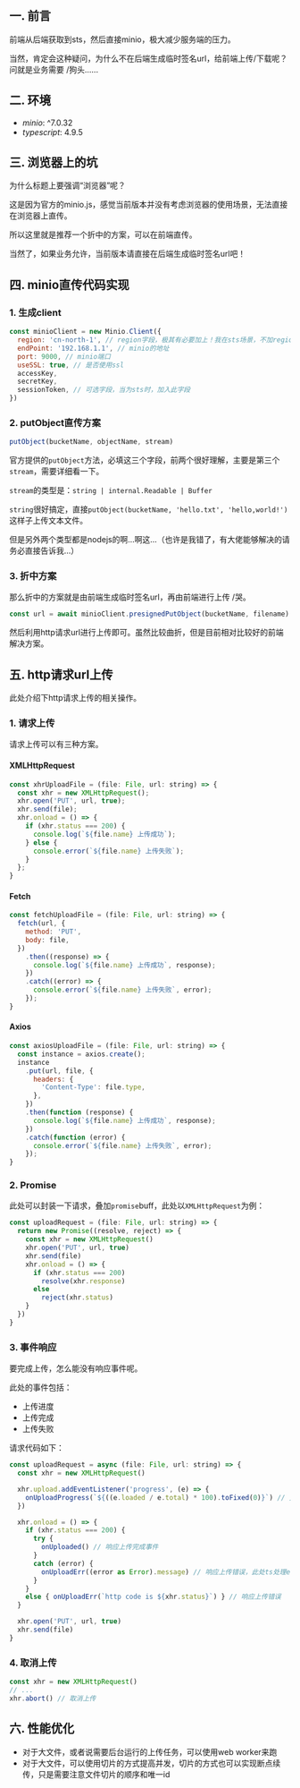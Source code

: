 ## 一. 前言

前端从后端获取到sts，然后直接minio，极大减少服务端的压力。

当然，肯定会这种疑问，为什么不在后端生成临时签名url，给前端上传/下载呢？问就是业务需要 /狗头......



## 二. 环境

* *minio*: ^7.0.32
* *typescript*: 4.9.5



## 三. 浏览器上的坑

为什么标题上要强调“浏览器”呢？

这是因为官方的minio.js，感觉当前版本并没有考虑浏览器的使用场景，无法直接在浏览器上直传。

所以这里就是推荐一个折中的方案，可以在前端直传。

当然了，如果业务允许，当前版本请直接在后端生成临时签名url吧！



## 四. minio直传代码实现

### 1. 生成client

```js
const minioClient = new Minio.Client({
  region: 'cn-north-1', // region字段，极其有必要加上！我在sts场景，不加region字段就报错权限不够/心累...
  endPoint: '192.168.1.1', // minio的地址
  port: 9000, // minio端口
  useSSL: true, // 是否使用ssl
  accessKey,
  secretKey,
  sessionToken, // 可选字段，当为sts时，加入此字段
})
```

### 2. putObject直传方案

```js
putObject(bucketName, objectName, stream)
```

官方提供的`putObject`方法，必填这三个字段，前两个很好理解，主要是第三个`stream`，需要详细看一下。

`stream`的类型是：`string | internal.Readable | Buffer`

`string`很好搞定，直接`putObject(bucketName, 'hello.txt', 'hello,world!')`这样子上传文本文件。

但是另外两个类型都是nodejs的啊...啊这...（也许是我错了，有大佬能够解决的请务必直接告诉我...）

### 3. 折中方案

那么折中的方案就是由前端生成临时签名url，再由前端进行上传 /哭。

```js
const url = await minioClient.presignedPutObject(bucketName, filename)
```

然后利用http请求url进行上传即可。虽然比较曲折，但是目前相对比较好的前端解决方案。



## 五. http请求url上传

此处介绍下http请求上传的相关操作。

### 1. 请求上传

请求上传可以有三种方案。

#### XMLHttpRequest

```js
const xhrUploadFile = (file: File, url: string) => {
  const xhr = new XMLHttpRequest();
  xhr.open('PUT', url, true);
  xhr.send(file);
  xhr.onload = () => {
    if (xhr.status === 200) {
      console.log(`${file.name} 上传成功`);
    } else {
      console.error(`${file.name} 上传失败`);
    }
  };
}
```

#### Fetch

```js
const fetchUploadFile = (file: File, url: string) => {
  fetch(url, {
    method: 'PUT',
    body: file,
  })
    .then((response) => {
      console.log(`${file.name} 上传成功`, response);
    })
    .catch((error) => {
      console.error(`${file.name} 上传失败`, error);
    });
}
```

#### Axios

```js
const axiosUploadFile = (file: File, url: string) => {
  const instance = axios.create();
  instance
    .put(url, file, {
      headers: {
        'Content-Type': file.type,
      },
    })
    .then(function (response) {
      console.log(`${file.name} 上传成功`, response);
    })
    .catch(function (error) {
      console.error(`${file.name} 上传失败`, error);
    });
}
```

### 2. Promise

此处可以封装一下请求，叠加`promise`buff，此处以`XMLHttpRequest`为例：

```js
const uploadRequest = (file: File, url: string) => {
  return new Promise((resolve, reject) => {
    const xhr = new XMLHttpRequest()
    xhr.open('PUT', url, true)
    xhr.send(file)
    xhr.onload = () => {
      if (xhr.status === 200)
        resolve(xhr.response)
      else
        reject(xhr.status)
    }
  })
}
```

### 3. 事件响应

要完成上传，怎么能没有响应事件呢。

此处的事件包括：

* 上传进度
* 上传完成
* 上传失败

请求代码如下：

```js
const uploadRequest = async (file: File, url: string) => {
  const xhr = new XMLHttpRequest()

  xhr.upload.addEventListener('progress', (e) => {
    onUploadProgress(`${((e.loaded / e.total) * 100).toFixed(0)}`) // 更新进度，此处不保留小数点
  })

  xhr.onload = () => {
    if (xhr.status === 200) {
      try {
        onUploaded() // 响应上传完成事件
      }
      catch (error) {
        onUploadErr((error as Error).message) // 响应上传错误，此处ts处理error
      }
    }
    else { onUploadErr(`http code is ${xhr.status}`) } // 响应上传错误
  }

  xhr.open('PUT', url, true)
  xhr.send(file)
}
```

### 4. 取消上传

```js
const xhr = new XMLHttpRequest()
// ...
xhr.abort() // 取消上传
```



## 六. 性能优化

* 对于大文件，或者说需要后台运行的上传任务，可以使用web worker来跑
* 对于大文件，可以使用切片的方式提高并发，切片的方式也可以实现断点续传，只是需要注意文件切片的顺序和唯一id



